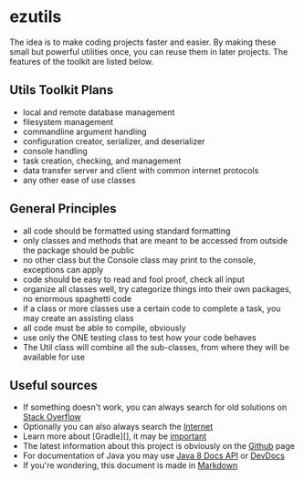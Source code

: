 # ezutils

The idea is to make coding projects faster and easier.
By making these small but powerful utilities once, you can reuse them in later projects.
The features of the toolkit are listed below.

## Utils Toolkit Plans

- local and remote database management
- filesystem management
- commandline argument handling
- configuration creator, serializer, and deserializer
- console handling
- task creation, checking, and management
- data transfer server and client with common internet protocols
- any other ease of use classes

## General Principles

- all code should be formatted using standard formatting
- only classes and methods that are meant to be accessed from outside the package should be public
- no other class but the Console class may print to the console, exceptions can apply
- code should be easy to read and fool proof, check all input
- organize all classes well, try categorize things into their own packages, no enormous spaghetti code
- if a class or more classes use a certain code to complete a task, you may create an assisting class
- all code must be able to compile, obviously
- use only the ONE testing class to test how your code behaves
- The Util class will combine all the sub-classes, from where they will be available for use

## Useful sources

- If something doesn't work, you can always search for old solutions on [Stack Overflow][]
- Optionally you can also always search the [Internet][]
- Learn more about [Gradle][], it may be [important][]
- The latest information about this project is obviously on the [Github][] page
- For documentation of Java you may use [Java 8 Docs API][] or [DevDocs][]
- If you're wondering, this document is made in [Markdown][]

[//]: # (References)
[Stack Overflow]: https://stackoverflow.com/
[Java 8 Docs API]: https://docs.oracle.com/javase/8/docs/api/
[Github]: https://github.com/NikoZ199/Java-Utility-Toolkit
[DevDocs]: https://devdocs.io/openjdk~8/
[Markdown]: https://daringfireball.net/projects/markdown/
[important]: https://www.youtube.com/watch?v=IwLSrNu1ppI
[Internet]: http://bfy.tw/8uwE
